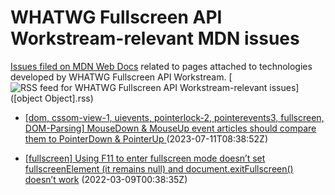 # WHATWG Fullscreen API Workstream-relevant MDN issues

[Issues filed on MDN Web Docs](https://github.com/mdn/content/issues) related to pages attached to technologies developed by WHATWG Fullscreen API Workstream. [![RSS feed for WHATWG Fullscreen API Workstream-relevant issues](https://www.w3.org/QA/2007/04/feed_icon)]([object Object].rss)

* [\[dom, cssom-view-1, uievents, pointerlock-2, pointerevents3, fullscreen, DOM-Parsing\] MouseDown & MouseUp event articles should compare them to PointerDown & PointerUp ](https://github.com/mdn/content/issues/27878) (2023-07-11T08:38:52Z)
  
* [\[fullscreen\] Using F11 to enter fullscreen mode doesn’t set fullscreenElement (it remains null) and document.exitFullscreen() doesn’t work](https://github.com/mdn/content/issues/13674) (2022-03-09T00:38:35Z)
  
